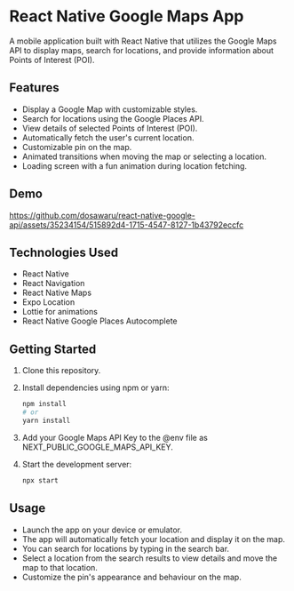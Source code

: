 # React Native Google Maps App

A mobile application built with React Native that utilizes the Google Maps API to display maps, search for locations, and provide information about Points of Interest (POI).

## Features

- Display a Google Map with customizable styles.
- Search for locations using the Google Places API.
- View details of selected Points of Interest (POI).
- Automatically fetch the user's current location.
- Customizable pin on the map.
- Animated transitions when moving the map or selecting a location.
- Loading screen with a fun animation during location fetching.

## Demo

https://github.com/dosawaru/react-native-google-api/assets/35234154/515892d4-1715-4547-8127-1b43792eccfc

## Technologies Used

- React Native
- React Navigation
- React Native Maps
- Expo Location
- Lottie for animations
- React Native Google Places Autocomplete

## Getting Started

1. Clone this repository.
2. Install dependencies using npm or yarn:
   ```bash
   npm install
   # or
   yarn install
   ```

3. Add your Google Maps API Key to the @env file as NEXT_PUBLIC_GOOGLE_MAPS_API_KEY.
4. Start the development server:
    ```bash
    npx start
    ```

## Usage

- Launch the app on your device or emulator.
- The app will automatically fetch your location and display it on the map.
- You can search for locations by typing in the search bar.
- Select a location from the search results to view details and move the map to that location.
- Customize the pin's appearance and behaviour on the map.
